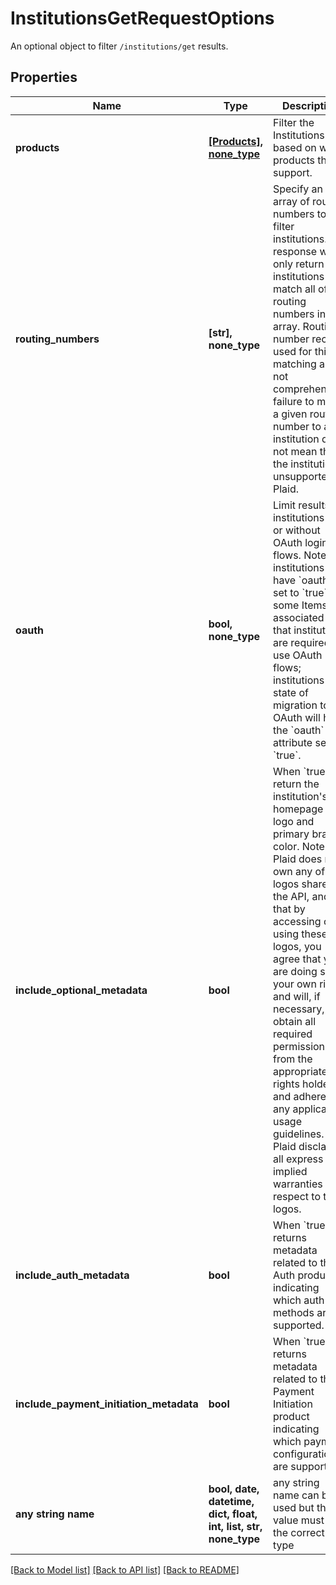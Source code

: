 # InstitutionsGetRequestOptions

An optional object to filter `/institutions/get` results.

## Properties
Name | Type | Description | Notes
------------ | ------------- | ------------- | -------------
**products** | [**[Products], none_type**](Products.md) | Filter the Institutions based on which products they support.  | [optional] 
**routing_numbers** | **[str], none_type** | Specify an array of routing numbers to filter institutions. The response will only return institutions that match all of the routing numbers in the array. Routing number records used for this matching are not comprehensive; failure to match a given routing number to an institution does not mean that the institution is unsupported by Plaid. | [optional] 
**oauth** | **bool, none_type** | Limit results to institutions with or without OAuth login flows. Note that institutions will have &#x60;oauth&#x60; set to &#x60;true&#x60; if some Items associated with that institution are required to use OAuth flows; institutions in a state of migration to OAuth will have the &#x60;oauth&#x60; attribute set to &#x60;true&#x60;. | [optional] 
**include_optional_metadata** | **bool** | When &#x60;true&#x60;, return the institution&#39;s homepage URL, logo and primary brand color.  Note that Plaid does not own any of the logos shared by the API, and that by accessing or using these logos, you agree that you are doing so at your own risk and will, if necessary, obtain all required permissions from the appropriate rights holders and adhere to any applicable usage guidelines. Plaid disclaims all express or implied warranties with respect to the logos. | [optional] 
**include_auth_metadata** | **bool** | When &#x60;true&#x60;, returns metadata related to the Auth product indicating which auth methods are supported. | [optional]  if omitted the server will use the default value of False
**include_payment_initiation_metadata** | **bool** | When &#x60;true&#x60;, returns metadata related to the Payment Initiation product indicating which payment configurations are supported. | [optional]  if omitted the server will use the default value of False
**any string name** | **bool, date, datetime, dict, float, int, list, str, none_type** | any string name can be used but the value must be the correct type | [optional]

[[Back to Model list]](../README.md#documentation-for-models) [[Back to API list]](../README.md#documentation-for-api-endpoints) [[Back to README]](../README.md)


